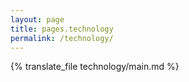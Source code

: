 ```yaml
---
layout: page
title: pages.technology
permalink: /technology/
---
```


{% translate_file technology/main.md %}
